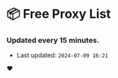 # :package: Free Proxy List
### Updated every 15 minutes.

- Last updated: `2024-07-09 16:21`

:heart:
